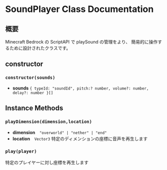 # SoundPlayer Class Documentation

## 概要

Minecraft Bedrock の ScriptAPI で playSound の管理をより、
簡易的に操作するために設計されたクラスです。

## constructor
### `constructor(sounds)`
- **sounds** `{ typeId: "soundId", pitch:? number, volume?: number, delay?: number }[]`

## Instance Methods

### `playDimension(dimension,location)`
- **dimension**　`"overworld" | "nether" | "end"`
- **location**　`Vector3`
特定のディメンションの座標に音声を再生します

### `play(player)`
特定のプレイヤーに対し座標を再生します
